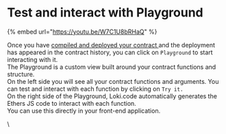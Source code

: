 # Test and interact with Playground

{% embed url="https://youtu.be/W7C1U8bRHaQ" %}

Once you have [compiled and deployed your contract ](compile-and-deploy-a-contract.md)and the deployment has appeared in the contract history, you can click on `Playground` to start interacting with it.\
The Playground is a custom view built around your contract functions and structure.\
On the left side you will see all your contract functions and arguments. You can test and interact with each function by clicking on `Try it.`\
On the right side of the Playground, Loki.code automatically generates the Ethers JS code to interact with each function. \
You can use this directly in your front-end application.

\
